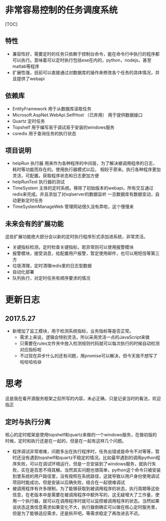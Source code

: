 非常容易控制的任务调度系统
================================================

[TOC] 


特性
--------------------------------------------------------------
- 兼容性好，需要定时的任务只依赖于控制台命令，能在命令行中执行的程序都可以执行。意味着可以定时执行包括exe在内的，python，nodejs，甚至matlab等程序
- 扩展性强，目前可以直接通过对数据库的操作来修改各个任务的具体情况，并且提供了webapi

依赖库
---------------------------------------------------------------
- EntityFramework 用于从数据库读取任务
- Microsoft.AspNet.WebApi.SelfHost （已弃用） 用于提供数据接口
- Quartz 定时任务
- Topshelf 用于编写易于调试易于安装的windows服务
- csredis 用于查询任务的执行状态

项目说明
-------------------------------------------------------------
- helpRun 执行器 用来作为各种程序的中间层，为了解决被调用程序的日志，耗时等功能而存在的。使用执行器模式以后，
相较于原来。执行各种程序更加灵活，可配置。获取程序状态和日志更加方便
- helpRunTest 执行器的测试
- TimeSystem 主体的定时系统。移除了初始版本的webapi，所有交互通过redis来完成。并且添加了对sqlserver的数据监听
一旦数据库有数据变动，自动更新定时任务
- TimeSystemManageWeb 管理网站很久没有弄啦，这个慢慢来

未来会有的扩展功能
----------------------------------------------------------------------------
这些扩展功能绝大部分会以新的定时执行程序形式添加进系统，非常灵活。
- 关键指标检测，定时检查关键指标，若异常则可以使用报警模块
- 报警模块，接受消息，给配置用户报警，暂定使用邮件，也可以用短信等第三方
- 垃圾清理，定时清理redis里的日志型数据
- 自动化部署
- 队列执行，对定时任务有顺序要求的情况

更新日志
===============================================================
2017.5.27
----------------------------------------------------------------------------------
- 新增加了监工模块，用于检测系统指标，业务指标等是否正常。
	- 需求上来说，逻辑会特别灵活，所以采用灵活一点的JavaScript来做
	- 只需要在rules文件夹中放入检测规则代码就可以每次执行的时候自动检测对应指标啦
	- 不过现在异步什么的还有问题，用promise可以解决，但今天我不想写了哈哈哈哈😄

思考
==============================================================================
这是我在看开源服务框架之前所写的内容，未必正确，只是记录当时的看法，欢迎指正

定时与执行分离
-----------------------------------------------------------------------------
核心的定时框架是使用topshelf和quartz来做的一个windows服务，在做初版的时候，定时和执行还是在一起的，但是在一起有这样几个问题。
- 程序调试非常艰难，问题多出在执行程序时，任务出错或是命令不对等等，暂时还没有遇到topshelf和quartz不稳定的情况。比如最早遇到的调用python程序失败，可以在调试环境运行，但是一旦安装到了windows服务，就执行失败，实在是百思不得其解。当然其实问题也很简单，python这个命令只被安装到里系统的用户路径里，没有按照在系统路径，这就导致以用户身份使用调试项目时能成功，但是安装以后确失败，结合在一起很难调试
- 被调用程序有许多限制，为了能够获取到被调用程序的状态，执行周期等这些信息，在老版本中是需要在被调用程序中额外写的，这无疑增大了工作量，使用一个执行器，就可以在调用程序时就可以监控被调用程序的状态。当然如果说状态这类信息需求如果变化不大，执行器倒确实可以做在核心定时服务里，但是为了能够适应需求，还是拆开吧。等需求稳定了再改进去不迟。


